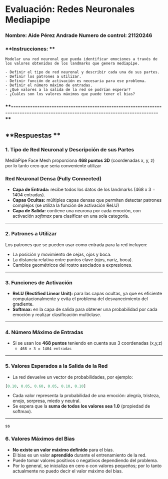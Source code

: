 # Evaluación: Redes Neuronales Mediapipe
### Nombre: Aide Pérez Andrade Numero de control: 21120246

### **Instrucciones:  **
    Modelar una red neuronal que pueda identificar emociones a través de los valores obtenidos de los landmarks que genera mediapipe.

    - Definir el tipo de red neuronal y describir cada una de sus partes.
    - Definir los patrones a utilizar.
    - Definir función de activación es necesaria para ese problema.
    - Definir el número máximo de entradas.
    - ¿Qué valores a la salida de la red se podrían esperar?
    - ¿Cuáles son los valores máximos que puede tener el bias?

### **-------------------------------------------------------------------------------------------------------------------------------  **
## **Respuestas  **
### 1. Tipo de Red Neuronal y Descripción de sus Partes
MediaPipe Face Mesh proporciona **468 puntos 3D** (coordenadas x, y, z) por lo tanto creo que seria conveniente utilizar

### Red Neuronal Densa (Fully Connected)
- **Capa de Entrada:** recibe todos los datos de los landmarks (468 x 3 = 1404 entradas).
- **Capas Ocultas:** múltiples capas densas que permiten detectar patrones complejos (se utiliza la función de activación ReLU)
- **Capa de Salida:** contiene una neurona por cada emoción, con activación *softmax* para clasificar en una sola categoría.

-----------------------------------------------------------------------------------------------------------------------------------------

### 2. Patrones a Utilizar
Los patrones que se pueden usar como entrada para la red incluyen:
- La posición y movimiento de cejas, ojos y boca.
- La distancia relativa entre puntos clave (ojos, nariz, boca).
- Cambios geométricos del rostro asociados a expresiones.

-----------------------------------------------------------------------------------------------------------------------------------------

### 3. Funciones de Activación
- **ReLU (Rectified Linear Unit):** para las capas ocultas, ya que es eficiente computacionalmente y evita el problema del desvanecimiento del gradiente.
- **Softmax:** en la capa de salida para obtener una probabilidad por cada emoción y realizar clasificación multiclase.

-----------------------------------------------------------------------------------------------------------------------------------------

### 4. Número Máximo de Entradas
- Si se usan los **468 puntos** teniendo en cuenta sus 3 coordenadas (x,y,z)
  - `468 × 3 = 1404 entradas`

-----------------------------------------------------------------------------------------------------------------------------------------

### 5. Valores Esperados a la Salida de la Red
- La red devuelve un vector de probabilidades, por ejemplo:
```python
[0.10, 0.05, 0.60, 0.05, 0.10, 0.10]
```
- Cada valor representa la probabilidad de una emoción: alegría, tristeza, enojo, sorpresa, miedo y neutral.
- Se espera que la **suma de todos los valores sea 1.0** (propiedad de softmax).

-----------------------------------------------------------------------------------------------------------------------------------------
ss
### 6. Valores Máximos del Bias
- **No existe un valor máximo definido** para el bias.
- El bias es un valor **aprendido** durante el entrenamiento de la red.
- Puede tomar valores positivos o negativos dependiendo del problema.
- Por lo general, se inicializa en cero o con valores pequeños; por lo tanto actualmente no puedo decir el valor máximo del bias.



